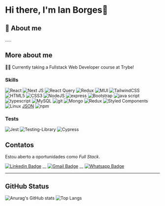 # Hi there, I'm Ian Borges👋


## 🚀 About me
.....

## More about me
👩‍💻 Currently taking a Fullstack Web Developer course at Trybe!


### Skills
![React](https://img.shields.io/badge/react-%2320232a.svg?style=for-the-badge&logo=react&logoColor=%2361DAFB)
![Next JS](https://img.shields.io/badge/Next-black?style=for-the-badge&logo=next.js&logoColor=white)
![React Query](https://img.shields.io/badge/-React%20Query-FF4154?style=for-the-badge&logo=react%20query&logoColor=white)
![Redux](https://img.shields.io/badge/redux-%23593d88.svg?style=for-the-badge&logo=redux&logoColor=white)
![MUI](https://img.shields.io/badge/MUI-%230081CB.svg?style=for-the-badge&logo=mui&logoColor=white)
![TailwindCSS](https://img.shields.io/badge/tailwindcss-%2338B2AC.svg?style=for-the-badge&logo=tailwind-css&logoColor=white)
![HTML5](https://img.shields.io/badge/html5-%23E34F26.svg?style=for-the-badge&logo=html5&logoColor=white)
![CSS3](https://img.shields.io/badge/css3-%231572B6.svg?style=for-the-badge&logo=css3&logoColor=white)
![NodeJS](https://img.shields.io/badge/Node.js-339933?style=for-the-badge&logo=nodedotjs&logoColor=white) ![express](https://img.shields.io/badge/Express.js-000000?style=for-the-badge&logo=express&logoColor=white)  ![Bootstrap](https://img.shields.io/badge/Bootstrap-563D7C?style=for-the-badge&logo=bootstrap&logoColor=white)
![java script](https://img.shields.io/badge/JavaScript-F7DF1E?style=for-the-badge&logo=javascript&logoColor=black)
![typescript](https://img.shields.io/badge/TypeScript-007ACC?style=for-the-badge&logo=typescript&logoColor=white)
![MySQL](https://img.shields.io/badge/MySQL-00000F?style=for-the-badge&logo=mysql&logoColor=white) 
![git](https://img.shields.io/badge/Git-F05032?style=for-the-badge&logo=git&logoColor=white) 
![Mongo](https://img.shields.io/badge/MongoDB-4EA94B?style=for-the-badge&logo=mongodb&logoColor=white) 
![Redux](https://img.shields.io/badge/Redux-764ABC?style=for-the-badge&logo=redux&logoColor=white)
![Styled Components](https://img.shields.io/badge/Styled_Components-3D3D3D?style=for-the-badge&logo=styled-components&logoColor=FEA4E7) 
![Linux](https://img.shields.io/badge/Linux-EFBB21?style=for-the-badge&logo=linux&logoColor=000)
 [JSON](https://img.shields.io/badge/json-5E5C5C?style=for-the-badge&logo=json&logoColor=white) 
 ![npm](https://img.shields.io/badge/npm-CB3837?style=for-the-badge&logo=npm&logoColor=white)
###  Tests
![Jest](https://img.shields.io/badge/-jest-%23C21325?style=for-the-badge&logo=jest&logoColor=white)
![Testing-Library](https://img.shields.io/badge/-TestingLibrary-%23E33332?style=for-the-badge&logo=testing-library&logoColor=white)
![Cypress](https://img.shields.io/badge/Cypress-FFF?style=for-the-badge&logo=cypress&logoColor=25292D)


## Contatos

Estou aberto a oportunidades como <em>Full Stack</em>.

[![Linkedin Badge](https://img.shields.io/badge/-IanBorges-1e66b4?style=flat-square&logo=Linkedin&logoColor=white&link=https://www.linkedin.com/in/ian-borges/)](https://www.linkedin.com/in/ian-borges/) 
__
[![Gmail Badge](https://img.shields.io/badge/-IanBorges-c14438?style=flat-square&logo=Gmail&logoColor=white&link=mailto:ianpborges0@gmail.com)](mailto:ianpborges0@gmail.com)
__
[![Whatsapp Badge](https://img.shields.io/badge/-Whatsapp-00d446?style=flat-square&logo=Whatsapp&logoColor=white&link=https://api.whatsapp.com/send?phone=5521990837905)](https://api.whatsapp.com/send?phone=5531987157144)

<hr>


## GitHub Status

![Anurag's GitHub stats](https://github-readme-stats.vercel.app/api?username=IanPedroBorges&show_icons=true&theme=radical)
![Top Langs](https://github-readme-stats.vercel.app/api/top-langs/?username=IanPedroBorges&layout=compact&theme=radical)


